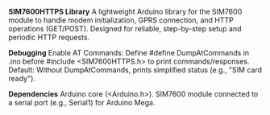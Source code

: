 **SIM7600HTTPS Library**
A lightweight Arduino library for the SIM7600 module to handle modem initialization, GPRS connection, and HTTP operations (GET/POST). Designed for reliable, step-by-step setup and periodic HTTP requests.

**Debugging**
Enable AT Commands: Define #define DumpAtCommands in .ino before #include <SIM7600HTTPS.h> to print commands/responses.
Default: Without DumpAtCommands, prints simplified status (e.g., "SIM card ready").

**Dependencies**
Arduino core (<Arduino.h>).
SIM7600 module connected to a serial port (e.g., Serial1) for Arduino Mega.


